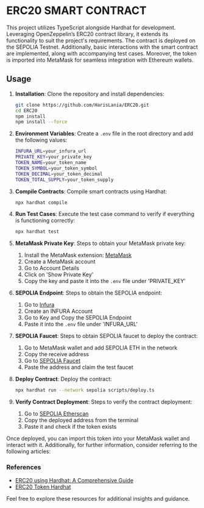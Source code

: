 # ERC20 SMART CONTRACT

This project utilizes TypeScript alongside Hardhat for development. Leveraging OpenZeppelin’s ERC20 contract library, it extends its functionality to suit the project's requirements. The contract is deployed on the SEPOLIA Testnet. Additionally, basic interactions with the smart contract are implemented, along with accompanying test cases. Moreover, the token is imported into MetaMask for seamless integration with Ethereum wallets.

## Usage

1. **Installation**: Clone the repository and install dependencies:
    ```bash
    git clone https://github.com/HarisLania/ERC20.git
    cd ERC20
    npm install
    npm install --force
    ```

2. **Environment Variables**: Create a `.env` file in the root directory and add the following values:
    ```bash
    INFURA_URL=your_infura_url
    PRIVATE_KEY=your_private_key
    TOKEN_NAME=your_token_name
    TOKEN_SYMBOL=your_token_symbol
    TOKEN_DECIMAL=your_token_decimal
    TOKEN_TOTAL_SUPPLY=your_token_supply
    ```

3. **Compile Contracts**: Compile smart contracts using Hardhat:
    ```bash
    npx hardhat compile
    ```

4. **Run Test Cases**: Execute the test case command to verify if everything is functioning correctly:
    ```bash
    npx hardhat test
    ```

5. **MetaMask Private Key**: Steps to obtain your MetaMask private key:
    1. Install the MetaMask extension: [MetaMask](https://chrome.google.com/webstore/detail/metamask/nkbihfbeogaeaoehlefnkodbefgpgknn)
    2. Create a MetaMask account
    3. Go to Account Details
    4. Click on 'Show Private Key'
    5. Copy the key and paste it into the `.env` file under 'PRIVATE_KEY'

6. **SEPOLIA Endpoint**: Steps to obtain the SEPOLIA endpoint:
    1. Go to [Infura](https://www.infura.io/)
    2. Create an INFURA Account
    3. Go to Key and Copy the SEPOLIA Endpoint
    4. Paste it into the `.env` file under 'INFURA_URL'

7. **SEPOLIA Faucet**: Steps to obtain SEPOLIA faucet to deploy the contract:
    1. Go to MetaMask wallet and add SEPOLIA ETH in the network
    2. Copy the receive address
    3. Go to [SEPOLIA Faucet](https://sepolia-faucet.pk910.de/#/)
    4. Paste the address and claim the test faucet

8. **Deploy Contract**: Deploy the contract:
    ```bash
    npx hardhat run --network sepolia scripts/deploy.ts
    ```

9. **Verify Contract Deployment**: Steps to verify the contract deployment:
    1. Go to [SEPOLIA Etherscan](https://sepolia.etherscan.io/)
    2. Copy the deployed address from the terminal
    3. Paste it and check if the token exists

Once deployed, you can import this token into your MetaMask wallet and interact with it. Additionally, for further information, consider referring to the following articles:

### References

- [ERC20 using Hardhat: A Comprehensive Guide](https://medium.com/@kaishinaw/erc20-using-hardhat-a-comprehensive-guide-3211efba98d4)
- [ERC20 Token Hardhat](https://semaphoreci.com/blog/erc20-token-hardhat)

Feel free to explore these resources for additional insights and guidance.
